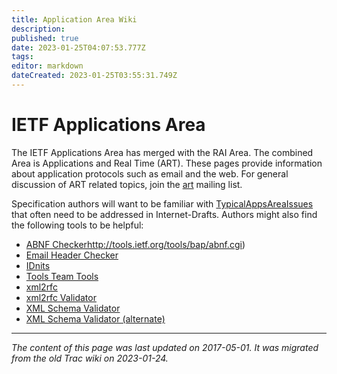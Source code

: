 ```yaml
---
title: Application Area Wiki
description: 
published: true
date: 2023-01-25T04:07:53.777Z
tags: 
editor: markdown
dateCreated: 2023-01-25T03:55:31.749Z
---
```



# IETF Applications Area 
The IETF Applications Area has merged with the RAI Area. The combined Area is Applications and Real Time (ART). These pages provide information about application protocols such as email and the web. For general discussion of ART related topics, join the [art](https://www.ietf.org/mailman/listinfo/art) mailing list.

Specification authors will want to be familiar with [TypicalAppsAreaIssues](/group/app/TypicalAppsAreaIssues) that often need to be addressed in Internet-Drafts. Authors might also find the following tools to be helpful:

- [ABNF Checker](/group/art)http://tools.ietf.org/tools/bap/abnf.cgi)
- [Email Header Checker](http://tools.ietf.org/tools/msglint/)
- [IDnits](http://tools.ietf.org/tools/idnits/)
- [Tools Team Tools](http://tools.ietf.org/inventory/verif-tools)
- [xml2rfc](http://xml.resource.org/)
- [xml2rfc Validator](http://fenron.net/~fenner/ietf/xml2rfc-valid/)
- [XML Schema Validator](http://www.w3.org/2001/03/webdata/xsv)
- [XML Schema Validator (alternate)](http://validate.openlaboratory.net/)
&nbsp;
&nbsp;
&nbsp;

---

*The content of this page was last updated on 2017-05-01. It was migrated from the old Trac wiki on 2023-01-24.*